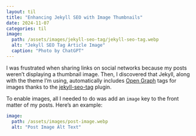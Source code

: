 ```yaml
---
layout: til
title: "Enhancing Jekyll SEO with Image Thumbnails"
date: 2024-11-07
categories: til
image:
  path: /assets/images/jekyll-seo-tag/jekyll-seo-tag.webp
  alt: "Jekyll SEO Tag Article Image"
  caption: "Photo by ChatGPT"
---
```


I was frustrated when sharing links on social networks because my posts weren’t displaying a thumbnail image. Then, I
discovered that Jekyll, along with the theme I’m using, automatically includes [Open Graph](https://ogp.me/) tags for
images thanks to the [jekyll-seo-tag](https://github.com/jekyll/jekyll-seo-tag) plugin.

To enable images, all I needed to do was add an `image` key to the front matter of my posts. Here’s an example:

```yaml
image:
  path: /assets/images/post-image.webp
  alt: "Post Image Alt Text"
```